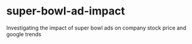 # super-bowl-ad-impact
Investigating the impact of super bowl ads on company stock price and google trends
